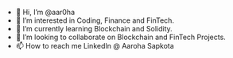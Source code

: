 - 👋 Hi, I’m @aar0ha
- 👀 I’m interested in Coding, Finance and FinTech.
- 🌱 I’m currently learning Blockchain and Solidity.
- 💞️ I’m looking to collaborate on Blockchain and FinTech Projects.
- 📫 How to reach me LinkedIn @ Aaroha Sapkota

<!---
aar0ha/aar0ha is a ✨ special ✨ repository because its `README.md` (this file) appears on your GitHub profile.
You can click the Preview link to take a look at your changes.
--->
